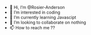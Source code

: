 - 👋 Hi, I’m @Rosier-Anderson
- 👀 I’m interested in coding
- 🌱 I’m currently learning Javascipt
- 💞️ I’m looking to collaborate on nothing
- 📫 How to reach me ??

<!---
rosieranderson1/rosieranderson1 is a ✨ special ✨ repository because its `README.md` (this file) appears on your GitHub profile.
You can click the Preview link to take a look at your changes.
--->
